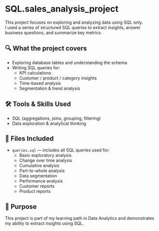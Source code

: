 # SQL.sales_analysis_project
This project focuses on exploring and analyzing data using SQL only.  
I used a series of structured SQL queries to extract insights, answer business questions, and summarize key metrics.

## 🔍 What the project covers
- Exploring database tables and understanding the schema  
- Writing SQL queries for:
  - KPI calculations
  - Customer / product / category insights
  - Time-based analysis
  - Segmentation & trend analysis

## 🛠 Tools & Skills Used
- SQL (aggregations, joins, grouping, filtering)
- Data exploration & analytical thinking

## 📁 Files Included
- `queries.sql` — includes all SQL queries used for:
  - Basic exploratory analysis
  - Change over time analysis
  - Cumulative analysis
  - Part-to-whole analysis
  - Data segmentation
  - Performance analysis
  - Customer reports
  - Product reports


## 🎯 Purpose
This project is part of my learning path in Data Analytics and demonstrates my ability to extract insights using SQL.

